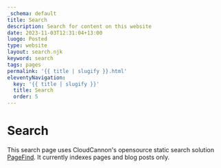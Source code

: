```yaml
---
_schema: default
title: Search
description: Search for content on this website
date: 2023-11-03T12:31:04+13:00
luogo: Posted
type: website
layout: search.njk
keyword: search
tags: pages
permalink: '{{ title | slugify }}.html'
eleventyNavigation:
  key: '{{ title | slugify }}'
  title: Search
  order: 5
---
```

# Search

This search page uses CloudCannon's opensource static search solution <a target="_blank" rel="noopener" href="https://pagefind.app/">PageFind</a>. It currently indexes pages and blog posts only.